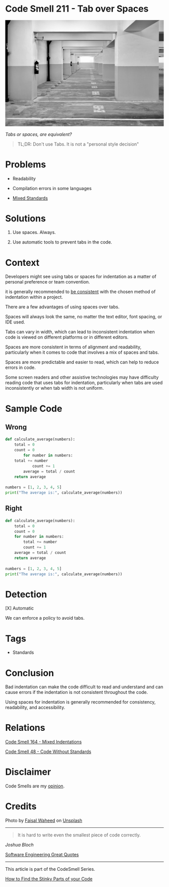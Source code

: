 # Code Smell 211 - Tab over Spaces
            
![Code Smell 211 - Tab over Spaces](Code%20Smell%20211%20-%20Tab%20over%20Spaces.jpg)

*Tabs or spaces, are equivalent?*

> TL;DR: Don't use Tabs. It is not a "personal style decision"

# Problems

- Readability

- Compilation errors in some languages

- [Mixed Standards](https://github.com/mcsee/Software-Design-Articles/tree/main/Articles/Code%20Smells/Code%20Smell%20164%20-%20Mixed%20Indentations/readme.md)

# Solutions

1.  Use spaces. Always.

2. Use automatic tools to prevent tabs in the code.

# Context

Developers might see using tabs or spaces for indentation as a matter of personal preference or team convention.

it is generally recommended to [be consistent](https://github.com/mcsee/Software-Design-Articles/tree/main/Articles/Code%20Smells/Code%20Smell%20164%20-%20Mixed%20Indentations/readme.md) with the chosen method of indentation within a project.

There are a few advantages of using spaces over tabs.

Spaces will always look the same, no matter the text editor, font spacing, or IDE used. 

Tabs can vary in width, which can lead to inconsistent indentation when code is viewed on different platforms or in different editors.

Spaces are more consistent in terms of alignment and readability, particularly when it comes to code that involves a mix of spaces and tabs. 

Spaces are more predictable and easier to read, which can help to reduce errors in code.

Some screen readers and other assistive technologies may have difficulty reading code that uses tabs for indentation, particularly when tabs are used inconsistently or when tab width is not uniform.

# Sample Code

## Wrong

[Gist Url]: # (https://gist.github.com/mcsee/f0e5a66c59069833be76905f11a6da7b)
```python
def calculate_average(numbers):
    total = 0
    count = 0
        for number in numbers:
    total += number
            count += 1
        average = total / count
    return average

numbers = [1, 2, 3, 4, 5]
print("The average is:", calculate_average(numbers))
```

## Right

[Gist Url]: # (https://gist.github.com/mcsee/3382696a06e5b8a1e5f032289fba3be3)
```python
def calculate_average(numbers):
    total = 0
    count = 0
    for number in numbers:
        total += number
        count += 1
    average = total / count
    return average

numbers = [1, 2, 3, 4, 5]
print("The average is:", calculate_average(numbers))
```

# Detection

[X] Automatic 

We can enforce a policy to avoid tabs.

# Tags

- Standards 

# Conclusion

Bad indentation can make the code difficult to read and understand and can cause errors if the indentation is not consistent throughout the code.

Using spaces for indentation is generally recommended for consistency, readability, and accessibility.

# Relations

[Code Smell 164 - Mixed Indentations](https://github.com/mcsee/Software-Design-Articles/tree/main/Articles/Code%20Smells/Code%20Smell%20164%20-%20Mixed%20Indentations/readme.md)

[Code Smell 48 - Code Without Standards](https://github.com/mcsee/Software-Design-Articles/tree/main/Articles/Code%20Smells/Code%20Smell%2048%20-%20Code%20Without%20Standards/readme.md)

# Disclaimer

Code Smells are my [opinion](https://github.com/mcsee/Software-Design-Articles/tree/main/Articles/Blogging/I%20Wrote%20More%20than%2090%20Articles%20on%202021%20Here%20is%20What%20I%20Learned/readme.md).

# Credits

Photo by [Faisal Waheed](https://unsplash.com/@fwaheed17) on [Unsplash](https://unsplash.com/images/nature/space)
    
* * *

> It is hard to write even the smallest piece of code correctly.

_Joshua Bloch_

[Software Engineering Great Quotes](https://github.com/mcsee/Software-Design-Articles/tree/main/Articles/Quotes/Software%20Engineering%20Great%20Quotes/readme.md)

* * *

This article is part of the CodeSmell Series.

[How to Find the Stinky Parts of your Code](https://github.com/mcsee/Software-Design-Articles/tree/main/Articles/Code%20Smells/How%20to%20Find%20the%20Stinky%20parts%20of%20your%20Code/readme.md)